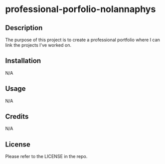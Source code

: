 # professional-porfolio-nolannaphys

## Description

The purpose of this project is to create a professional portfolio where I can link the projects I've worked on.

## Installation

N/A

## Usage

N/A

## Credits

N/A

## License

Please refer to the LICENSE in the repo.

<!-- AS AN employer
I WANT to view a potential employee's deployed portfolio of work samples
SO THAT I can review samples of their work and assess whether they're a good candidate for an open position.

GIVEN I need to sample a potential employee's previous work
WHEN I load their portfolio
THEN I am presented with the developer's name, a recent photo or avatar, and links to sections about them, their work, and how to contact them
WHEN I click one of the links in the navigation
THEN the UI scrolls to the corresponding section
WHEN I click on the link to the section about their work
THEN the UI scrolls to a section with titled images of the developer's applications
WHEN I am presented with the developer's first application
THEN that application's image should be larger in size than the others
WHEN I click on the images of the applications
THEN I am taken to that deployed application
WHEN I resize the page or view the site on various screens and devices
THEN I am presented with a responsive layout that adapts to my viewport -->